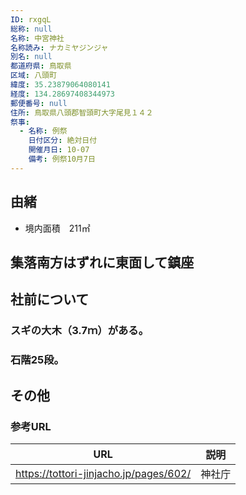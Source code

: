 ```yaml
---
ID: rxgqL
総称: null
名称: 中宮神社
名称読み: ナカミヤジンジャ
別名: null
都道府県: 鳥取県
区域: 八頭町
緯度: 35.23879064080141
経度: 134.28697408344973
郵便番号: null
住所: 鳥取県八頭郡智頭町大字尾見１４２
祭事:
  - 名称: 例祭
    日付区分: 絶対日付
    開催月日: 10-07
    備考: 例祭10月7日
---
```


## 由緒

- 境内面積　211㎡

## 集落南方はずれに東面して鎮座

## 社前について

### スギの大木（3.7ｍ）がある。

### 石階25段。

## その他

### 参考URL

| URL                                    | 説明   |
| -------------------------------------- | ------ |
| https://tottori-jinjacho.jp/pages/602/ | 神社庁 |
